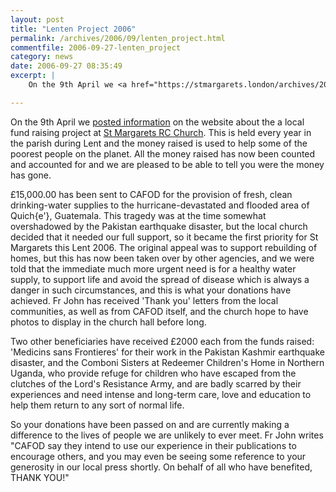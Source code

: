 ```yaml
---
layout: post
title: "Lenten Project 2006"
permalink: /archives/2006/09/lenten_project.html
commentfile: 2006-09-27-lenten_project
category: news
date: 2006-09-27 08:35:49
excerpt: |
    On the 9th April we <a href="https://stmargarets.london/archives/2006/04/st_margarets_ro_1.html">posted information</a> on the website about the a local fund raising project at <a href="https://stmargarets.london/directory/church/200505180349">St Margarets RC Church</a> This is held every year in the parish during Lent and the money raised is used to help some of the poorest people on the planet. All the money raised has now been counted and accounted for and we are pleased to be able to tell you were the money has gone.

---
```


On the 9th April we [posted information](/archives/2006/04/st_margarets_ro_1.html) on the website about the a local fund raising project at [St Margarets RC Church](/directory/church/200505180349). This is held every year in the parish during Lent and the money raised is used to help some of the poorest people on the planet. All the money raised has now been counted and accounted for and we are pleased to be able to tell you were the money has gone.

£15,000.00 has been sent to CAFOD for the provision of fresh, clean drinking-water supplies to the hurricane-devastated and flooded area of Quich{e'}, Guatemala. This tragedy was at the time somewhat overshadowed by the Pakistan earthquake disaster, but the local church decided that it needed our full support, so it became the first priority for St Margarets this Lent 2006. The original appeal was to support rebuilding of homes, but this has now been taken over by other agencies, and we were told that the immediate much more urgent need is for a healthy water supply, to support life and avoid the spread of disease which is always a danger in such circumstances, and this is what your donations have achieved. Fr John has received 'Thank you' letters from the local communities, as well as from CAFOD itself, and the church hope to have photos to display in the church hall before long.

Two other beneficiaries have received £2000 each from the funds raised: 'Medicins sans Frontieres' for their work in the Pakistan Kashmir earthquake disaster, and the Comboni Sisters at Redeemer Children's Home in Northern Uganda, who provide refuge for children who have escaped from the clutches of the Lord's Resistance Army, and are badly scarred by their experiences and need intense and long-term care, love and education to help them return to any sort of normal life.

So your donations have been passed on and are currently making a difference to the lives of people we are unlikely to ever meet. Fr John writes "CAFOD say they intend to use our experience in their publications to encourage others, and you may even be seeing some reference to your generosity in our local press shortly. On behalf of all who have benefited, THANK YOU!"
